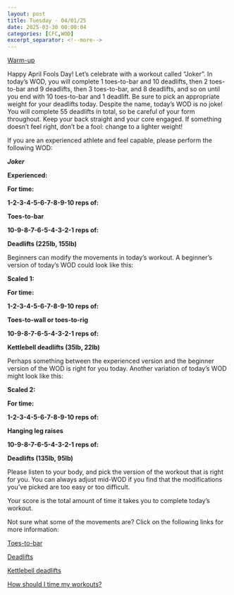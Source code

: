 ```yaml
---
layout: post
title: Tuesday - 04/01/25
date: 2025-03-30 00:00:04
categories: [CFC,WOD]
excerpt_separator: <!--more-->
---
```

[Warm-up](https://communityfitnessclub.wixsite.com/website/post/basic-full-body-warm-up)

Happy April Fools Day! Let’s celebrate with a workout called “Joker”. In today’s WOD, you will complete 1 toes-to-bar and 10 deadlifts, then 2 toes-to-bar and 9 deadlifts, then 3 toes-to-bar, and 8 deadlifts, and so on until you end with 10 toes-to-bar and 1 deadlift. Be sure to pick an appropriate weight for your deadlifts today. Despite the name, today’s WOD is no joke! You will complete 55 deadlifts in total, so be careful of your form throughout. Keep your back straight and your core engaged. If something doesn’t feel right, don’t be a fool: change to a lighter weight! 

If you are an experienced athlete and feel capable, please perform the following WOD:

***Joker***

**Experienced:**

**For time:**

**1-2-3-4-5-6-7-8-9-10 reps of:**

**Toes-to-bar**

**10-9-8-7-6-5-4-3-2-1 reps of:**

**Deadlifts (225lb, 155lb)**
<!--more-->

Beginners can modify the movements in today’s workout. A beginner’s version of today’s WOD could look like this:

**Scaled 1:**

**For time:**

**1-2-3-4-5-6-7-8-9-10 reps of:**

**Toes-to-wall or toes-to-rig**

**10-9-8-7-6-5-4-3-2-1 reps of:**

**Kettlebell deadlifts (35lb, 22lb)**

Perhaps something between the experienced version and the beginner version of the WOD is right for you today. Another variation of today’s WOD might look like this:

**Scaled 2:**

**For time:**

**1-2-3-4-5-6-7-8-9-10 reps of:**

**Hanging leg raises**

**10-9-8-7-6-5-4-3-2-1 reps of:**

**Deadlifts (135lb, 95lb)**

Please listen to your body, and pick the version of the workout that is right for you. You can always adjust mid-WOD if you find that the modifications you’ve picked are too easy or too difficult.

Your score is the total amount of time it takes you to complete today’s workout. 

Not sure what some of the movements are? Click on the following links for more information:

[Toes-to-bar](https://communityfitnessclub.wixsite.com/website/post/toes-to-bar)  

[Deadlifts](https://communityfitnessclub.wixsite.com/website/post/deadlifts)

[Kettlebell deadlifts](https://communityfitnessclub.wixsite.com/website/post/kettlebell-deadlifts)

[How should I time my workouts?](https://communityfitnessclub.wixsite.com/website/post/how-should-i-time-my-workouts)
